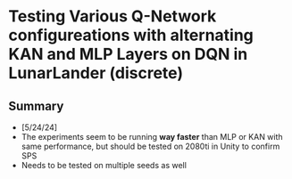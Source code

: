 # Testing Various Q-Network configureations with alternating KAN and MLP Layers on DQN in LunarLander (discrete)

## Summary
- [5/24/24]
- The experiments seem to be running **way faster** than MLP or KAN with same performance, but should be tested on 2080ti in Unity to confirm SPS
- Needs to be tested on multiple seeds as well